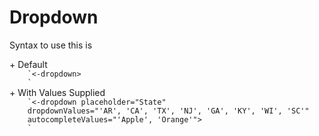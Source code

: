 # Dropdown

<p>Syntax to use this is</p> 
+ Default 
<code>
    `<-dropdown>
    </-dropdown>`
</code>
+ With Values Supplied 
<code>
    `<-dropdown placeholder="State"
    dropdownValues="'AR', 'CA', 'TX', 'NJ', 'GA', 'KY', 'WI', 'SC'"
    autocompleteValues="'Apple', 'Orange'">
    </-dropdown>`
</code>
